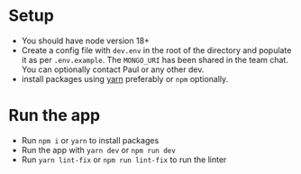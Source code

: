 # Setup

- You should have node version 18+
- Create a config file with `dev.env` in the root of the directory and populate it as per `.env.example`. The `MONGO_URI` 
 has been shared in the team chat. You can optionally contact Paul or any other dev.
- install packages using [yarn](https://www.npmjs.com/package/yarn) preferably or `npm` optionally.

# Run the app
- Run `npm i` or `yarn` to install packages
- Run the app with `yarn dev`  or `npm run dev`
- Run `yarn lint-fix` or `npm run lint-fix` to run the linter
